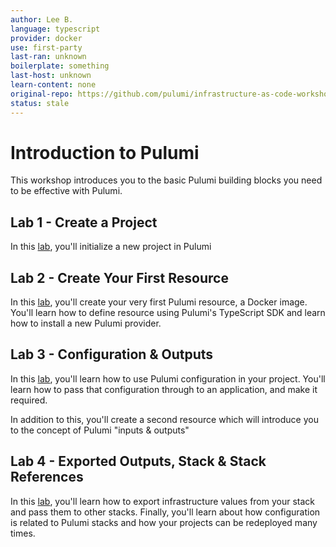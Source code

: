 ```yaml
---
author: Lee B.
language: typescript
provider: docker
use: first-party
last-ran: unknown
boilerplate: something
last-host: unknown
learn-content: none
original-repo: https://github.com/pulumi/infrastructure-as-code-workshop/tree/master/labs/intro/typescript
status: stale
---
```


# Introduction to Pulumi

This workshop introduces you to the basic Pulumi building blocks you need to be effective with Pulumi.

## Lab 1 - Create a Project

In this [lab](./lab-01/README.md), you'll initialize a new project in Pulumi

## Lab 2 - Create Your First Resource

In this [lab](./lab-02/README.md), you'll create your very first Pulumi resource, a Docker image. You'll learn how to define resource using Pulumi's TypeScript SDK
and learn how to install a new Pulumi provider.

## Lab 3 - Configuration & Outputs

In this [lab](./lab-03/README.md), you'll learn how to use Pulumi configuration in your project. You'll learn how to pass that configuration through to an application,
and make it required. 

In addition to this, you'll create a second resource which will introduce you to the concept of Pulumi "inputs & outputs"

## Lab 4 - Exported Outputs, Stack & Stack References

In this [lab](./lab-04/README.md),  you'll learn how to export infrastructure values from your stack and pass them to other stacks.
Finally, you'll learn about how configuration is related to Pulumi stacks and how your projects can be redeployed many times.


